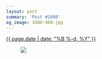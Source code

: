 ```yaml
---
layout: post
summary: 'Post #1080'
og_image: 1080-960.jpg
---
```


<p>
 <time>
  <a href="/1080">
   {{ page.date | date: "%B %-d, %Y" }}
  </a>
 </time>
 <a href="/1080">
  <figure data-taken="2/18/2020">
   <img sizes="(min-width: 700px) 50vw, calc(100vw - 2rem)" src="{{ site.assets_url }}/1080-480.jpg" srcset="{{ site.assets_url }}/1080-240.jpg 240w, {{ site.assets_url }}/1080-480.jpg 480w, {{ site.assets_url }}/1080-720.jpg 720w, {{ site.assets_url }}/1080-960.jpg 960w"/>
  </figure>
 </a>
</p>
